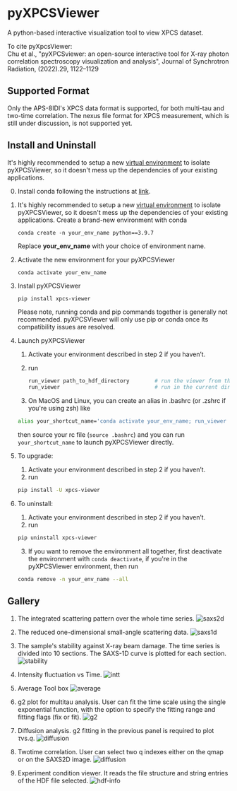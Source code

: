 # pyXPCSViewer
A python-based interactive visualization tool to view XPCS dataset.

To cite pyXpcsViewer:   
Chu et al., "pyXPCSviewer: an open-source interactive tool for X-ray photon correlation spectroscopy visualization and analysis", Journal of Synchrotron Radiation, (2022).29, 1122–1129


## Supported Format

Only the APS-8IDI's XPCS data format is supported, for both multi-tau and two-time correlation. The nexus file format for XPCS measurement, which is still under
discussion, is not supported yet.


## Install and Uninstall
 

It's highly recommended to setup a new [virtual environment](https://docs.conda.io/projects/conda/en/latest/user-guide/tasks/manage-environments.html) to isolate pyXPCSViewer, so it doesn't mess up the dependencies of your existing applications.

0.  Install conda following the instructions at [link](https://docs.conda.io/projects/conda/en/latest/user-guide/install/index.html).

1. It's highly recommended to setup a new [virtual environment](https://docs.conda.io/projects/conda/en/latest/user-guide/tasks/manage-environments.html) to isolate pyXPCSViewer, so it doesn't mess up the dependencies of your existing applications. Create a brand-new environment with conda

	```
	conda create -n your_env_name python==3.9.7
	``` 
	Replace **your\_env\_name** with your choice of environment name. 

2.  Activate the new environment for your pyXPCSViewer

	```
	conda activate your_env_name
	```

3.  Install pyXPCSViewer
	
	```
	pip install xpcs-viewer
	```
	Please note, running conda and pip commands together is generally not recommended. pyXPCSViewer will only use pip or conda once its compatibility issues are resolved.
4.  Launch pyXPCSViewer

    1.  Activate your environment described in step 2 if you haven’t.
    2.  run
  
		``` bash
		run_viewer path_to_hdf_directory        # run the viewer from the hdf directory, or
		run_viewer                              # run in the current directory
		```
	3. On MacOS and Linux, you can create an alias in .bashrc (or .zshrc if you're using zsh) like 
	 
	 ``` bash
	 alias your_shortcut_name='conda activate your_env_name; run_viewer $@; conda deactivate'
	 ```
	 then source your rc file (```source .bashrc```) and you can run ```your_shortcut_name``` to launch pyXPCSViewer directly.
5.  To upgrade:
	 1.  Activate your environment described in step 2 if you haven’t.
	 2.  run

	``` bash
	pip install -U xpcs-viewer
	```
6.  To uninstall:
	 1.  Activate your environment described in step 2 if you haven’t.
	 2.  run
	 
	``` bash
	pip uninstall xpcs-viewer
	```
	 3. If you want to remove the environment all together, first deactivate the environment with ```conda deactivate```, if you're in the pyXPCSViewer environment, then run
	
	``` bash
	conda remove -n your_env_name --all
	```


## Gallery
1. The integrated scattering pattern over the whole time series.
  ![saxs2d](/docs/images/saxs2d.png)

2. The reduced one-dimensional small-angle scattering data.
  ![saxs1d](/docs/images/saxs1d.png)
  
3. The sample's stability against X-ray beam damage. The time series is divided into 10 sections. The SAXS-1D curve is plotted for each section.
  ![stability](/docs/images/stability.png)
  
4. Intensity fluctuation vs Time.
  ![intt](/docs/images/intt.png)

5. Average Tool box
  ![average](/docs/images/average.png)
  
6. g2 plot for multitau analysis. User can fit the time scale using the single exponential function, with the option to specify the fitting range and fitting flags (fix or fit).
  ![g2](/docs/images/g2mod.png)

7. Diffusion analysis. g2 fitting in the previous panel is required to plot $\tau \mbox{vs.} q$.
  ![diffusion](/docs/images/diffusion.png)

8. Twotime correlation. User can select two q indexes either on the qmap or on the SAXS2D image.
  ![diffusion](/docs/images/twotime.png)

9. Experiment condition viewer. It reads the file structure and string entries of the HDF file selected.
  ![hdf-info](/docs/images/hdf_info.png)
 
